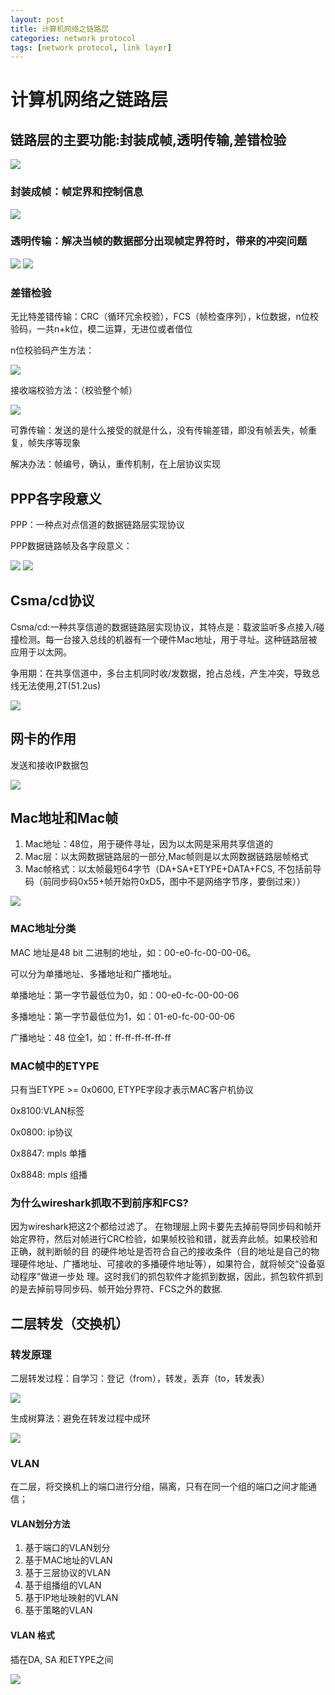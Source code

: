 ```yaml
---
layout: post
title: 计算机网络之链路层
categories: network protocol
tags: [network protocol, link layer] 
---
```


# 计算机网络之链路层

## 链路层的主要功能:封装成帧,透明传输,差错检验

![]({{site.baseurl}}/assets/images/network_protocol_link_layer_01.png)

### 封装成帧：帧定界和控制信息

![]({{site.baseurl}}/assets/images/network_protocol_link_layer_02.png)

### 透明传输：解决当帧的数据部分出现帧定界符时，带来的冲突问题

![]({{site.baseurl}}/assets/images/network_protocol_link_layer_03.png)
![]({{site.baseurl}}/assets/images/network_protocol_link_layer_04.png)

### 差错检验

无比特差错传输：CRC（循环冗余校验），FCS（帧检查序列），k位数据，n位校验码，一共n+k位，模二运算，无进位或者借位

n位校验码产生方法：

![]({{site.baseurl}}/assets/images/network_protocol_link_layer_05.png)

接收端校验方法：（校验整个帧）

![]({{site.baseurl}}/assets/images/network_protocol_link_layer_06.png)

可靠传输：发送的是什么接受的就是什么，没有传输差错，即没有帧丢失，帧重复，帧失序等现象

解决办法：帧编号，确认，重传机制，在上层协议实现

## PPP各字段意义

PPP：一种点对点信道的数据链路层实现协议

PPP数据链路帧及各字段意义：

![]({{site.baseurl}}/assets/images/network_protocol_link_layer_07.png)
![]({{site.baseurl}}/assets/images/network_protocol_link_layer_08.png)


## Csma/cd协议

Csma/cd:一种共享信道的数据链路层实现协议，其特点是：载波监听多点接入/碰撞检测。每一台接入总线的机器有一个硬件Mac地址，用于寻址。这种链路层被应用于以太网。


争用期：在共享信道中，多台主机同时收/发数据，抢占总线，产生冲突，导致总线无法使用,2T(51.2us)

![]({{site.baseurl}}/assets/images/network_protocol_link_layer_09.png)

## 网卡的作用

发送和接收IP数据包

![]({{site.baseurl}}/assets/images/network_protocol_link_layer_10.png)

## Mac地址和Mac帧
1.  Mac地址：48位，用于硬件寻址，因为以太网是采用共享信道的
1.  Mac层：以太网数据链路层的一部分,Mac帧则是以太网数据链路层帧格式
1.  Mac帧格式：以太帧最短64字节（DA+SA+ETYPE+DATA+FCS, 不包括前导码（前同步码0x55+帧开始符0xD5，图中不是网络字节序，要倒过来））

![]({{site.baseurl}}/assets/images/network_protocol_link_layer_11.png)

### MAC地址分类

MAC 地址是48 bit 二进制的地址，如：00-e0-fc-00-00-06。

可以分为单播地址、多播地址和广播地址。

单播地址：第一字节最低位为0，如：00-e0-fc-00-00-06

多播地址：第一字节最低位为1，如：01-e0-fc-00-00-06

广播地址：48 位全1，如：ff-ff-ff-ff-ff-ff

### MAC帧中的ETYPE

只有当ETYPE >= 0x0600, ETYPE字段才表示MAC客户机协议

0x8100:VLAN标签

0x0800: ip协议

0x8847: mpls 单播

0x8848: mpls 组播

### 为什么wireshark抓取不到前序和FCS?

因为wireshark把这2个都给过滤了。
在物理层上网卡要先去掉前导同步码和帧开始定界符，然后对帧进行CRC检验，如果帧校验和错，就丢弃此帧。如果校验和正确，就判断帧的目 的硬件地址是否符合自己的接收条件（目的地址是自己的物理硬件地址、广播地址、可接收的多播硬件地址等），如果符合，就将帧交“设备驱动程序”做进一步处 理。这时我们的抓包软件才能抓到数据，因此，抓包软件抓到的是去掉前导同步码、帧开始分界符、FCS之外的数据.

## 二层转发（交换机）
### 转发原理
二层转发过程：自学习：登记（from），转发，丢弃（to，转发表）

![]({{site.baseurl}}/assets/images/network_protocol_link_layer_12.png)

生成树算法：避免在转发过程中成环

![]({{site.baseurl}}/assets/images/network_protocol_link_layer_13.png)

### VLAN
在二层，将交换机上的端口进行分组，隔离，只有在同一个组的端口之间才能通信；

#### VLAN划分方法
1.  基于端口的VLAN划分
1.  基于MAC地址的VLAN
1.  基于三层协议的VLAN
1.  基于组播组的VLAN
1.  基于IP地址映射的VLAN
1.  基于策略的VLAN

#### VLAN 格式
插在DA, SA 和ETYPE之间

![]({{site.baseurl}}/assets/images/network_protocol_link_layer_14.png)
